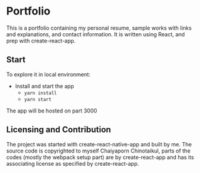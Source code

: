 # Portfolio

This is a portfolio containing my personal resume, sample works with links and explanations, and contact information. It is written using React, and prep with create-react-app.

## Start
To explore it in local environment:

* Install and start the app
  - `yarn install`
  - `yarn start`

The app will be hosted on part 3000

## Licensing and Contribution
The project was started with create-react-native-app and built by me.
The source code is copyrighted to myself Chaiyaporn Chinotaikul, parts of the codes (mostly the webpack setup part) are by create-react-app and has its associating license as specified by create-react-app.
